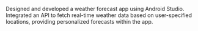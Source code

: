 Designed and developed a weather forecast app using Android Studio.
Integrated an API to fetch real-time weather data based on user-specified locations, providing personalized forecasts within the app.
